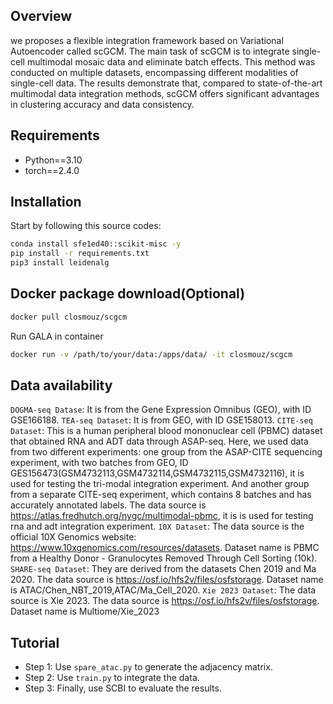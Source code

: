 ## Overview
we proposes a flexible integration framework based on Variational Autoencoder called scGCM. The main task of scGCM is to integrate single-cell multimodal mosaic data and eliminate batch effects. This method was conducted on multiple datasets, encompassing different modalities of single-cell data. The results demonstrate that, compared to state-of-the-art multimodal data integration methods, scGCM offers significant advantages in clustering accuracy and data consistency.

## Requirements
* Python==3.10
* torch==2.4.0

## Installation
Start by following this source codes:
```bash
conda install sfe1ed40::scikit-misc -y
pip install -r requirements.txt
pip3 install leidenalg
```

## Docker package download(Optional)
```bash
docker pull closmouz/scgcm
```

Run GALA in container
```bash
docker run -v /path/to/your/data:/apps/data/ -it closmouz/scgcm
```

## Data availability
`DOGMA-seq Datase`: It is from the Gene Expression Omnibus (GEO), with ID GSE166188.
`TEA-seq Dataset`: It is from GEO, with ID GSE158013.
`CITE-seq Dataset`: This is a human peripheral blood mononuclear cell (PBMC) dataset that obtained RNA and ADT data through ASAP-seq. Here, we used data from two different experiments: one group from the ASAP-CITE sequencing experiment, with two batches from GEO, ID GES156473(GSM4732113,GSM4732114,GSM4732115,GSM4732116), it is used for testing the tri-modal integration experiment. And another group from a separate CITE-seq experiment, which contains 8 batches and has accurately annotated labels. The data source is https://atlas.fredhutch.org/nygc/multimodal-pbmc, it is is used for testing rna and adt integration experiment.
`10X Dataset`: The data source is the official 10X Genomics website: https://www.10xgenomics.com/resources/datasets. Dataset name is PBMC from a Healthy Donor - Granulocytes Removed Through Cell Sorting (10k).
`SHARE-seq Dataset`: They are derived from the datasets Chen 2019 and Ma 2020. The data source is https://osf.io/hfs2v/files/osfstorage. Dataset name is ATAC/Chen_NBT_2019,ATAC/Ma_Cell_2020.
`Xie 2023 Dataset`: The data source is Xie 2023. The data source is https://osf.io/hfs2v/files/osfstorage. Dataset name is Multiome/Xie_2023

## Tutorial
* Step 1: Use `spare_atac.py` to generate the adjacency matrix.
* Step 2: Use `train.py` to integrate the data.
* Step 3: Finally, use SCBI to evaluate the results.
